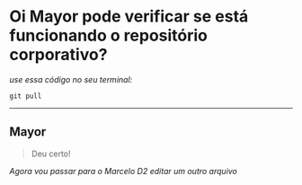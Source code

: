 # Oi Mayor pode verificar se está funcionando o repositório corporativo?
_use essa código no seu terminal:_ 

```
git pull
```

---

## Mayor
> Deu certo!

_Agora vou passar para o Marcelo D2 editar um outro arquivo_
